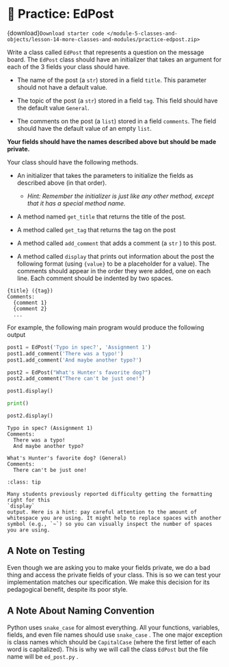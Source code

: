 # 🚧 Practice: EdPost

{download}`Download starter code </module-5-classes-and-objects/lesson-14-more-classes-and-modules/practice-edpost.zip>`

Write a class called `EdPost` that represents a question on the message board. The `EdPost` class should have an initializer that takes an argument for each of the 3 fields your class should have.  

-  The name of the post (a `str`) stored in a field `title`. This parameter should not have a default value.  

-  The topic of the post (a `str`) stored in a field `tag`. This field should have the default value `General`.  

-  The comments on the post (a `list`) stored in a field `comments`. The field should have the default value of an empty `list`.  


**Your fields should have the names described above but should be made private.**   

Your class should have the following methods.  

-  An initializer that takes the parameters to initialize the fields as described above (in that order).  

    -  *Hint: Remember the initializer is just like any other method, except that it has a special method name.*   


-  A method named     `get_title`     that returns the title of the post.  

-  A method called     `get_tag`     that returns the tag on the post  

-  A method called     `add_comment`     that adds a comment (a     `str`     ) to this post.  

-  A method called     `display`     that prints out information about the post the following format (using     `{value}`     to be a placeholder for a value). The comments should appear in the order they were added, one on each line. Each comment should be indented by two spaces.  


```text
{title} ({tag})
Comments:
  {comment 1}
  {comment 2}
  ...
````

For example, the following main program would produce the following output  

```python
post1 = EdPost('Typo in spec?', 'Assignment 1')
post1.add_comment('There was a typo!')
post1.add_comment('And maybe another typo?')

post2 = EdPost("What's Hunter's favorite dog?")
post2.add_comment("There can't be just one!")

post1.display()

print()

post2.display()
```

```text
Typo in spec? (Assignment 1)
Comments:
  There was a typo!
  And maybe another typo?

What's Hunter's favorite dog? (General)
Comments:
  There can't be just one!

````


```{admonition} Tip
:class: tip

Many students previously reported difficulty getting the formatting right for this
`display`
output. Here is a hint: pay careful attention to the amount of whitespace you are using. It might help to replace spaces with another symbol (e.g., `~`) so you can visually inspect the number of spaces you are using.

```

##  A Note on Testing  

Even though we are asking you to make your fields private, we do a bad thing and access the private fields of your class. This is so we can test your implementation matches our specification. We make this decision for its pedagogical benefit, despite its poor style.  

##  A Note About Naming Convention  

Python uses `snake_case` for almost everything. All your functions, variables, fields, and even file names should use `snake_case` . The one major exception is class names which should be `CapitalCase` (where the first letter of each word is capitalized). This is why we will call the class `EdPost` but the file name will be `ed_post.py` .  


